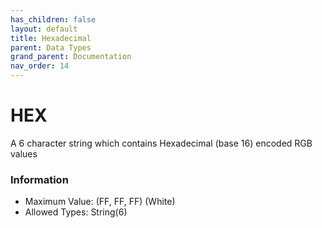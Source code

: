 ```yaml
---
has_children: false
layout: default
title: Hexadecimal
parent: Data Types
grand_parent: Documentation
nav_order: 14
---
```

# HEX
A 6 character string which contains Hexadecimal (base 16) encoded RGB values


### Information

- Maximum Value: (FF, FF, FF) (White)
- Allowed Types: String(6)